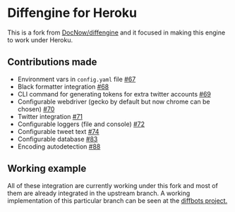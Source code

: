 # Diffengine for Heroku

This is a fork from [DocNow/diffengine](https://github.com/) and it focused in making this engine to work under Heroku.

## Contributions made

- Environment vars in `config.yaml` file [#67](https://github.com/DocNow/diffengine/pull/67)
- Black formatter integration [#68](https://github.com/DocNow/diffengine/pull/68)
- CLI command for generating tokens for extra twitter accounts [#69](https://github.com/DocNow/diffengine/pull/69)
- Configurable webdriver (gecko by default but now chrome can be chosen) [#70](https://github.com/DocNow/diffengine/pull/70)
- Twitter integration [#71](https://github.com/DocNow/diffengine/pull/71)
- Configurable loggers (file and console) [#72](https://github.com/DocNow/diffengine/pull/72)
- Configurable tweet text [#74](https://github.com/DocNow/diffengine/pull/74)
- Configurable database [#83](https://github.com/DocNow/diffengine/pull/83)
- Encoding autodetection [#88](https://github.com/DocNow/diffengine/pull/88)


## Working example

All of these integration are currently working under this fork and most of them are already integrated in the upstream branch.
A working implementation of this particular branch can be seen at the [diffbots project.](https://github.com/nahuelhds/diffbots)
